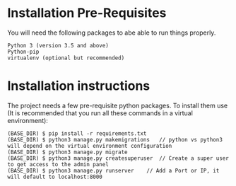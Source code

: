 # Installation Pre-Requisites

You will need the following packages to abe able to run things properly.

```
Python 3 (version 3.5 and above)
Python-pip
virtualenv (optional but recommended)
```

# Installation instructions

The project needs a few pre-requisite python packages. To install them use (It is recommended that you run all these commands in a virtual environment):

```
(BASE_DIR) $ pip install -r requirements.txt
(BASE_DIR) $ python3 manage.py makemigrations   // python vs python3 will depend on the virtual environment configuration
(BASE_DIR) $ python3 manage.py migrate
(BASE_DIR) $ python3 manage.py createsuperuser  // Create a super user to get access to the admin panel
(BASE_DIR) $ python3 manage.py runserver    // Add a Port or IP, it will default to localhost:8000
```
